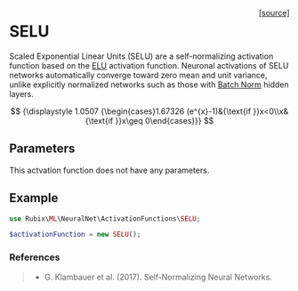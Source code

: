 <span style="float:right;"><a href="https://github.com/RubixML/ML/blob/master/src/NeuralNet/ActivationFunctions/SELU.php">[source]</a></span>

# SELU
Scaled Exponential Linear Units (SELU) are a self-normalizing activation function based on the [ELU](#elu) activation function. Neuronal activations of SELU networks automatically converge toward zero mean and unit variance, unlike explicitly normalized networks such as those with [Batch Norm](#batch-norm) hidden layers.

$$
{\displaystyle 1.0507 {\begin{cases}1.67326 (e^{x}-1)&{\text{if }}x<0\\x&{\text{if }}x\geq 0\end{cases}}}
$$

## Parameters
This actvation function does not have any parameters.

## Example
```php
use Rubix\ML\NeuralNet\ActivationFunctions\SELU;

$activationFunction = new SELU();
```

### References
>- G. Klambauer et al. (2017). Self-Normalizing Neural Networks.

